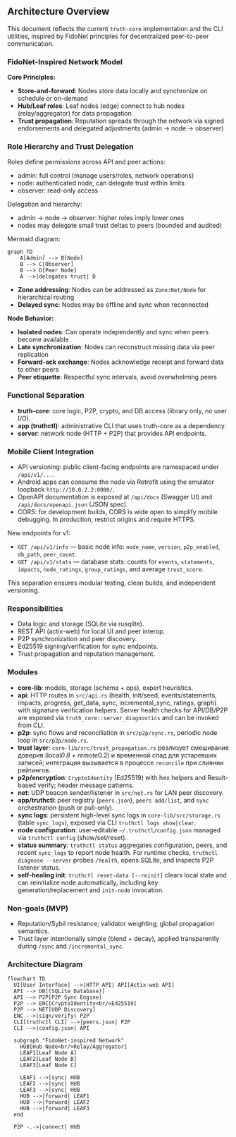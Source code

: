 ## Architecture Overview

This document reflects the current `truth-core` implementation and the CLI utilities, inspired by FidoNet principles for decentralized peer-to-peer communication.

### FidoNet-Inspired Network Model

**Core Principles:**
- **Store-and-forward**: Nodes store data locally and synchronize on schedule or on-demand
- **Hub/Leaf roles**: Leaf nodes (edge) connect to hub nodes (relay/aggregator) for data propagation
- **Trust propagation**: Reputation spreads through the network via signed endorsements and delegated adjustments (admin → node → observer)

### Role Hierarchy and Trust Delegation

Roles define permissions across API and peer actions:

- admin: full control (manage users/roles, network operations)
- node: authenticated node, can delegate trust within limits
- observer: read-only access

Delegation and hierarchy:

- admin → node → observer: higher roles imply lower ones
- nodes may delegate small trust deltas to peers (bounded and audited)

Mermaid diagram:

```mermaid
graph TD
    A[Admin] --> B[Node]
    B --> C[Observer]
    B --> D[Peer Node]
    A -->|delegates trust| D
```
- **Zone addressing**: Nodes can be addressed as `Zone:Net/Node` for hierarchical routing
- **Delayed sync**: Nodes may be offline and sync when reconnected

**Node Behavior:**
- **Isolated nodes**: Can operate independently and sync when peers become available
- **Late synchronization**: Nodes can reconstruct missing data via peer replication
- **Forward-ack exchange**: Nodes acknowledge receipt and forward data to other peers
- **Peer etiquette**: Respectful sync intervals, avoid overwhelming peers

### Functional Separation

- **truth-core**: core logic, P2P, crypto, and DB access (library only, no user I/O).
- **app (truthctl)**: administrative CLI that uses truth-core as a dependency.
- **server**: network node (HTTP + P2P) that provides API endpoints.

### Mobile Client Integration

- API versioning: public client-facing endpoints are namespaced under `/api/v1/...`.
- Android apps can consume the node via Retrofit using the emulator loopback `http://10.0.2.2:8080/`.
- OpenAPI documentation is exposed at `/api/docs` (Swagger UI) and `/api/docs/openapi.json` (JSON spec).
- CORS: for development builds, CORS is wide open to simplify mobile debugging. In production, restrict origins and require HTTPS.

New endpoints for v1:
- `GET /api/v1/info` — basic node info: `node_name`, `version`, `p2p_enabled`, `db_path`, `peer_count`.
- `GET /api/v1/stats` — database stats: counts for `events`, `statements`, `impacts`, `node_ratings`, `group_ratings`, and average `trust_score`.

This separation ensures modular testing, clean builds, and independent versioning.

### Responsibilities

- Data logic and storage (SQLite via rusqlite).
- REST API (actix-web) for local UI and peer interop.
- P2P synchronization and peer discovery.
- Ed25519 signing/verification for sync endpoints.
- Trust propagation and reputation management.

### Modules

- **core-lib**: models, storage (schema + ops), expert heuristics.
- **api**: HTTP routes in `src/api.rs` (health, init/seed, events/statements, impacts, progress, get_data, sync, incremental_sync, ratings, graph) with signature verification helpers. Server health checks for API/DB/P2P are exposed via `truth_core::server_diagnostics` and can be invoked from CLI.
- **p2p**: sync flows and reconciliation in `src/p2p/sync.rs`, periodic node loop in `src/p2p/node.rs`.
- **trust layer**: `core-lib/src/trust_propagation.rs` реализует смешивание доверия (local*0.8 + remote*0.2) и временной спад для устаревших записей; интеграция вызывается в процессе `reconcile` при слиянии рейтингов.
- **p2p/encryption**: `CryptoIdentity` (Ed25519) with hex helpers and Result-based verify; header message patterns.
- **net**: UDP beacon sender/listener in `src/net.rs` for LAN peer discovery.
- **app/truthctl**: peer registry (`peers.json`), `peers add/list`, and `sync` orchestration (push or pull-only).
- **sync logs**: persistent high-level sync logs in `core-lib/src/storage.rs` (table `sync_logs`), exposed via CLI `truthctl logs show|clear`.
- **node configuration**: user-editable `~/.truthctl/config.json` managed via `truthctl config` (show/set/reset).
- **status summary**: `truthctl status` aggregates configuration, peers, and recent `sync_logs` to report node health. For runtime checks, `truthctl diagnose --server` probes `/health`, opens SQLite, and inspects P2P listener status.
- **self-healing init**: `truthctl reset-data [--reinit]` clears local state and can reinitialize node automatically, including key generation/replacement and `init-node` invocation.

### Non-goals (MVP)

- Reputation/Sybil resistance; validator weighting; global propagation semantics.
- Trust layer intentionally simple (blend + decay), applied transparently during `/sync` and `/incremental_sync`.

### Architecture Diagram

```mermaid
flowchart TD
  UI[User Interface] -->|HTTP API| API[Actix-web API]
  API --> DB[(SQLite Database)]
  API --> P2P[P2P Sync Engine]
  P2P --> ENC[CryptoIdentity<br/>Ed25519]
  P2P --> NET[UDP Discovery]
  ENC -->|sign/verify| P2P
  CLI[truthctl CLI] -->|peers.json| P2P
  CLI -->|config.json| API
  
  subgraph "FidoNet-inspired Network"
    HUB[Hub Node<br/>Relay/Aggregator]
    LEAF1[Leaf Node A]
    LEAF2[Leaf Node B]
    LEAF3[Leaf Node C]
    
    LEAF1 -->|sync| HUB
    LEAF2 -->|sync| HUB
    LEAF3 -->|sync| HUB
    HUB -->|forward| LEAF1
    HUB -->|forward| LEAF2
    HUB -->|forward| LEAF3
  end
  
  P2P -.->|connect| HUB
```
